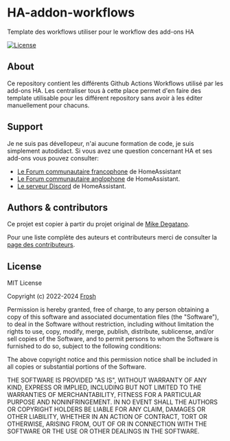 # HA-addon-workflows

Template des workflows utiliser pour le workflow des add-ons HA

[![License][license-shield]](LICENSE)

## About

Ce repository contient les différents Github Actions Workflows utilisé par les
add-ons HA. Les centraliser tous à cette place permet d'en faire des template
utilisable pour les différent repository sans avoir à les éditer manuellement
pour chacuns.

## Support

Je ne suis pas dévellopeur, n'ai aucune formation de code, je suis simplement autodidact.
Si vous avez une question concernant HA et ses add-ons vous pouvez consulter:

- [Le Forum communautaire francophone][hacf] de HomeAssistant
- [Le Forum communautaire anglophone][forum] de HomeAssistant.
- [Le serveur Discord][discord-ha] de HomeAssistant.

## Authors & contributors

Ce projet est copier à partir du projet original de [Mike Degatano][mike-degatano].

Pour une liste complète des auteurs et contributeurs merci de consulter
la [page des contributeurs][contributors].

## License

MIT License

Copyright (c) 2022-2024 [Frosh][Frosh]

Permission is hereby granted, free of charge, to any person obtaining a copy
of this software and associated documentation files (the "Software"), to deal
in the Software without restriction, including without limitation the rights
to use, copy, modify, merge, publish, distribute, sublicense, and/or sell
copies of the Software, and to permit persons to whom the Software is
furnished to do so, subject to the following conditions:

The above copyright notice and this permission notice shall be included in all
copies or substantial portions of the Software.

THE SOFTWARE IS PROVIDED "AS IS", WITHOUT WARRANTY OF ANY KIND, EXPRESS OR
IMPLIED, INCLUDING BUT NOT LIMITED TO THE WARRANTIES OF MERCHANTABILITY,
FITNESS FOR A PARTICULAR PURPOSE AND NONINFRINGEMENT. IN NO EVENT SHALL THE
AUTHORS OR COPYRIGHT HOLDERS BE LIABLE FOR ANY CLAIM, DAMAGES OR OTHER
LIABILITY, WHETHER IN AN ACTION OF CONTRACT, TORT OR OTHERWISE, ARISING FROM,
OUT OF OR IN CONNECTION WITH THE SOFTWARE OR THE USE OR OTHER DEALINGS IN THE
SOFTWARE.

[license-shield]: https://img.shields.io/github/license/erdnaxela02/hassio-addons
[contributors]: https://github.com/mdegat01/addon-workflows/graphs/contributors
[discord-ha]: https://discord.gg/c5DvZ4e
[forum]: https://community.home-assistant.io
[hacf]: https://forum.hacf.fr/
[mike-degatano]: https://github.com/mdegat01/addon-workflows
[Frosh]: https://github.com/erdnaxela02
